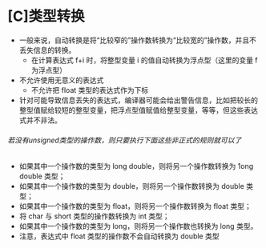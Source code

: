 # [C]类型转换

- 一般来说，自动转换是将“比较窄的”操作数转换为“比较宽的”操作数，并且不丢失信息的转换。
  - 在计算表达式 f+i 时，将整型变量 i 的值自动转换为浮点型（这里的变量 f 为浮点型）  
- 不允许使用无意义的表达式  
  - 不允许把 float 类型的表达式作为下标
- 针对可能导致信息丢失的表达式，编译器可能会给出警告信息，比如把较长的整型值赋给较短的整型变量，把浮点型值赋值给整型变量，等等，但这些表达式并不非法。  



###### 若没有unsigned类型的操作数，则只要执行下面这些非正式的规则就可以了

- 如果其中一个操作数的类型为 long double，则将另一个操作数转换为 1ong
  double 类型；
- 如果其中一个操作数的类型为 double，则将另一个操作数转换为 double 类型；
- 如果其中一个操作数的类型为 float，则将另一个操作数转换为 float 类型；
- 将 char 与 short 类型的操作数转换为 int 类型；
- 如果其中一个操作数的类型为 long，则将另一个操作数也转换为 long 类型。  
- 注意，表达式中 float 类型的操作数不会自动转换为 double 类型  